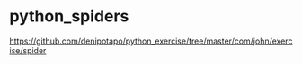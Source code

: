 # python_spiders
https://github.com/denipotapo/python_exercise/tree/master/com/john/exercise/spider
